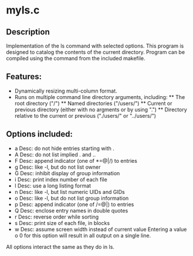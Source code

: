 # myls.c
## Description
Implementation of the ls command with selected options.
This program is designed to catalog the contents of the current directory.
Program can be compiled using the <make> command from the included makefile.

## Features:
  * Dynamically resizing multi-column format.
  * Runs on multiple command line directory arguments, including:
    ** The root directory ("/")
    ** Named directories ("/users/")
    ** Current or previous directory (either with no argments or by using ".")
    ** Directory relative to the current or previous ("./users/" or "../users/")

## Options included:
  * a   Desc: do not hide entries starting with .
  * A   Desc: do not list implied . and ..
  * F   Desc: append indicator (one of *=@|/) to entries
  * g   Desc: like -l, but do not list owner
  * G   Desc: inhibit display of group information
  * i   Desc: print index number of each file
  * l   Desc: use a long listing format
  * n   Desc: like -l, but list numeric UIDs and GIDs
  * o   Desc: like -l, but do not list group information
  * p   Desc: append indicator (one of /=@|) to entries
  * Q   Desc: enclose entry names in double quotes
  * r   Desc: reverse order while sorting
  * s   Desc: print size of each file, in blocks
  * w   Desc: assume screen width instead of current value
             Entering a value o 0 for this option will result in all output on a single line.

All options interact the same as they do in ls.